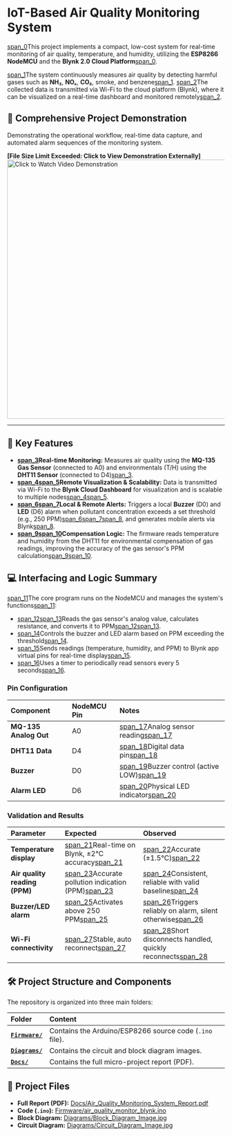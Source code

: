 # IoT-Based Air Quality Monitoring System

[span_0](start_span)This project implements a compact, low-cost system for real-time monitoring of air quality, temperature, and humidity, utilizing the **ESP8266 NodeMCU** and the **Blynk 2.0 Cloud Platform**[span_0](end_span).

[span_1](start_span)The system continuously measures air quality by detecting harmful gases such as **NH₃**, **NOₓ**, **CO₂**, smoke, and benzene[span_1](end_span). [span_2](start_span)The collected data is transmitted via Wi-Fi to the cloud platform (Blynk), where it can be visualized on a real-time dashboard and monitored remotely[span_2](end_span).

## 🎥 Comprehensive Project Demonstration

Demonstrating the operational workflow, real-time data capture, and automated alarm sequences of the monitoring system.

**[File Size Limit Exceeded: Click to View Demonstration Externally]**
<br>
<a href="https://drive.google.com/file/d/1PKbk-TQ3kxujMSxxviOvx8rL3FXMY_Bh/view?usp=drivesdk">
  <img src="Diagrams/demo-thumbnail.jpg" alt="Click to Watch Video Demonstration" width="600" />
</a>

***

## 🌟 Key Features

* **[span_3](start_span)Real-time Monitoring:** Measures air quality using the **MQ-135 Gas Sensor** (connected to A0) and environmentals (T/H) using the **DHT11 Sensor** (connected to D4)[span_3](end_span).
* **[span_4](start_span)[span_5](start_span)Remote Visualization & Scalability:** Data is transmitted via Wi-Fi to the **Blynk Cloud Dashboard** for visualization and is scalable to multiple nodes[span_4](end_span)[span_5](end_span).
* **[span_6](start_span)[span_7](start_span)Local & Remote Alerts:** Triggers a local **Buzzer** (D0) and **LED** (D6) alarm when pollutant concentration exceeds a set threshold (e.g., 250 PPM)[span_6](end_span)[span_7](end_span)[span_8](start_span), and generates mobile alerts via Blynk[span_8](end_span).
* **[span_9](start_span)[span_10](start_span)Compensation Logic:** The firmware reads temperature and humidity from the DHT11 for environmental compensation of gas readings, improving the accuracy of the gas sensor's PPM calculation[span_9](end_span)[span_10](end_span).

## 💻 Interfacing and Logic Summary

[span_11](start_span)The core program runs on the NodeMCU and manages the system's functions[span_11](end_span):
* [span_12](start_span)[span_13](start_span)Reads the gas sensor's analog value, calculates resistance, and converts it to PPM[span_12](end_span)[span_13](end_span).
* [span_14](start_span)Controls the buzzer and LED alarm based on PPM exceeding the threshold[span_14](end_span).
* [span_15](start_span)Sends readings (temperature, humidity, and PPM) to Blynk app virtual pins for real-time display[span_15](end_span).
* [span_16](start_span)Uses a timer to periodically read sensors every 5 seconds[span_16](end_span).

### Pin Configuration

| Component | NodeMCU Pin | Notes |
| :--- | :--- | :--- |
| **MQ-135 Analog Out** | A0 | [span_17](start_span)Analog sensor reading[span_17](end_span) |
| **DHT11 Data** | D4 | [span_18](start_span)Digital data pin[span_18](end_span) |
| **Buzzer** | D0 | [span_19](start_span)Buzzer control (active LOW)[span_19](end_span) |
| **Alarm LED** | D6 | [span_20](start_span)Physical LED indicator[span_20](end_span) |

### Validation and Results

| Parameter | Expected | Observed |
| :--- | :--- | :--- |
| **Temperature display** | [span_21](start_span)Real-time on Blynk, ±2°C accuracy[span_21](end_span) | [span_22](start_span)Accurate (±1.5°C)[span_22](end_span) |
| **Air quality reading (PPM)** | [span_23](start_span)Accurate pollution indication (PPM)[span_23](end_span) | [span_24](start_span)Consistent, reliable with valid baseline[span_24](end_span) |
| **Buzzer/LED alarm** | [span_25](start_span)Activates above 250 PPM[span_25](end_span) | [span_26](start_span)Triggers reliably on alarm, silent otherwise[span_26](end_span) |
| **Wi-Fi connectivity** | [span_27](start_span)Stable, auto reconnect[span_27](end_span) | [span_28](start_span)Short disconnects handled, quickly reconnects[span_28](end_span) |

## 🛠️ Project Structure and Components

The repository is organized into three main folders:

| Folder | Content |
| :--- | :--- |
| **[`Firmware/`](Firmware/)** | Contains the Arduino/ESP8266 source code (`.ino` file). |
| **[`Diagrams/`](Diagrams/)** | Contains the circuit and block diagram images. |
| **[`Docs/`](Docs/)** | Contains the full micro-project report (PDF). |

## 🔗 Project Files

* **Full Report (PDF):** [Docs/Air\_Quality\_Monitoring\_System\_Report.pdf](Docs/Air_Quality_Monitoring_System_Report.pdf)
* **Code (`.ino`):** [Firmware/air\_quality\_monitor\_blynk.ino](Firmware/air_quality_monitor_blynk.ino)
* **Block Diagram:** [Diagrams/Block\_Diagram\_Image.jpg](Diagrams/Block_Diagram_Image.jpg)
* **Circuit Diagram:** [Diagrams/Circuit\_Diagram\_Image.jpg](Diagrams/Circuit_Diagram\_Image.jpg)
